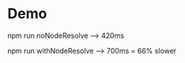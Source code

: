 # Demo

npm run noNodeResolve       --> 420ms

npm run withNodeResolve     --> 700ms = 66% slower




